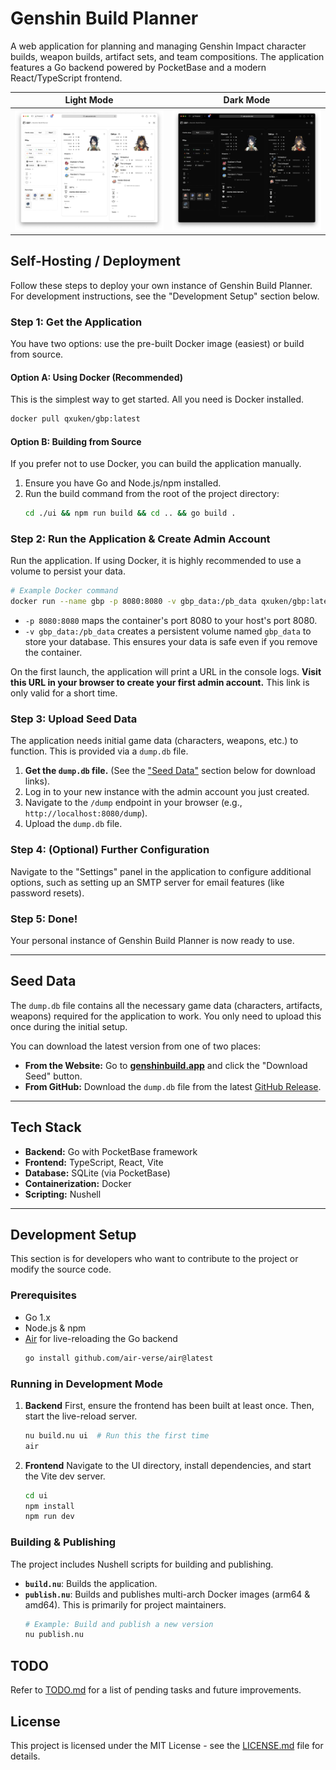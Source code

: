 # Genshin Build Planner

A web application for planning and managing Genshin Impact character builds, weapon builds, artifact sets, and team compositions. The application features a Go backend powered by PocketBase and a modern React/TypeScript frontend.

| Light Mode                                | Dark Mode                               |
| ----------------------------------------- | --------------------------------------- |
| ![Light Mode](screenshots/light-mode.png) | ![Dark Mode](screenshots/dark-mode.png) |

## Self-Hosting / Deployment

Follow these steps to deploy your own instance of Genshin Build Planner. For development instructions, see the "Development Setup" section below.

### Step 1: Get the Application

You have two options: use the pre-built Docker image (easiest) or build from source.

#### Option A: Using Docker (Recommended)
This is the simplest way to get started. All you need is Docker installed.
```bash
docker pull qxuken/gbp:latest
```

#### Option B: Building from Source
If you prefer not to use Docker, you can build the application manually.
1.  Ensure you have Go and Node.js/npm installed.
2.  Run the build command from the root of the project directory:
    ```bash
    cd ./ui && npm run build && cd .. && go build .
    ```

### Step 2: Run the Application & Create Admin Account

Run the application. If using Docker, it is highly recommended to use a volume to persist your data.

```bash
# Example Docker command
docker run --name gbp -p 8080:8080 -v gbp_data:/pb_data qxuken/gbp:latest
```
*   `-p 8080:8080` maps the container's port 8080 to your host's port 8080.
*   `-v gbp_data:/pb_data` creates a persistent volume named `gbp_data` to store your database. This ensures your data is safe even if you remove the container.

On the first launch, the application will print a URL in the console logs. **Visit this URL in your browser to create your first admin account.** This link is only valid for a short time.

### Step 3: Upload Seed Data

The application needs initial game data (characters, weapons, etc.) to function. This is provided via a `dump.db` file.
1.  **Get the `dump.db` file.** (See the ["Seed Data"](#seed-data) section below for download links).
2.  Log in to your new instance with the admin account you just created.
3.  Navigate to the `/dump` endpoint in your browser (e.g., `http://localhost:8080/dump`).
4.  Upload the `dump.db` file.

### Step 4: (Optional) Further Configuration

Navigate to the "Settings" panel in the application to configure additional options, such as setting up an SMTP server for email features (like password resets).

### Step 5: Done!

Your personal instance of Genshin Build Planner is now ready to use.

---

## Seed Data

The `dump.db` file contains all the necessary game data (characters, artifacts, weapons) required for the application to work. You only need to upload this once during the initial setup.

You can download the latest version from one of two places:
*   **From the Website:** Go to **[genshinbuild.app](https://genshinbuild.app)** and click the "Download Seed" button.
*   **From GitHub:** Download the `dump.db` file from the latest [GitHub Release](https://github.com/qxuken/gbp/releases/latest).

---

## Tech Stack

* **Backend:** Go with PocketBase framework
* **Frontend:** TypeScript, React, Vite
* **Database:** SQLite (via PocketBase)
* **Containerization:** Docker
* **Scripting:** Nushell

---

## Development Setup

This section is for developers who want to contribute to the project or modify the source code.

### Prerequisites

* Go 1.x
* Node.js & npm
* [Air](https://github.com/air-verse/air) for live-reloading the Go backend
  ```bash
  go install github.com/air-verse/air@latest
  ```

### Running in Development Mode

1. **Backend**
   First, ensure the frontend has been built at least once. Then, start the live-reload server.
   ```bash
   nu build.nu ui  # Run this the first time
   air
   ```

2. **Frontend**
   Navigate to the UI directory, install dependencies, and start the Vite dev server.
   ```bash
   cd ui
   npm install
   npm run dev
   ```

### Building & Publishing
The project includes Nushell scripts for building and publishing.
* **`build.nu`**: Builds the application.
* **`publish.nu`**: Builds and publishes multi-arch Docker images (arm64 & amd64). This is primarily for project maintainers.
  ```bash
  # Example: Build and publish a new version
  nu publish.nu
  ```

## TODO

Refer to [TODO.md](TODO.md) for a list of pending tasks and future improvements.

## License

This project is licensed under the MIT License - see the [LICENSE.md](LICENSE.md) file for details.
